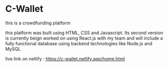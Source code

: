 # C-Wallet
this is a crowdfunding platform

this platform was built using HTML, CSS and Javascript. Its second version is currently beign worked on using React.js with my team and will include a fully functional database using backend technologies like Node.js and MySQL

live link on netlify : https://c-wallet.netlify.app/home.html
